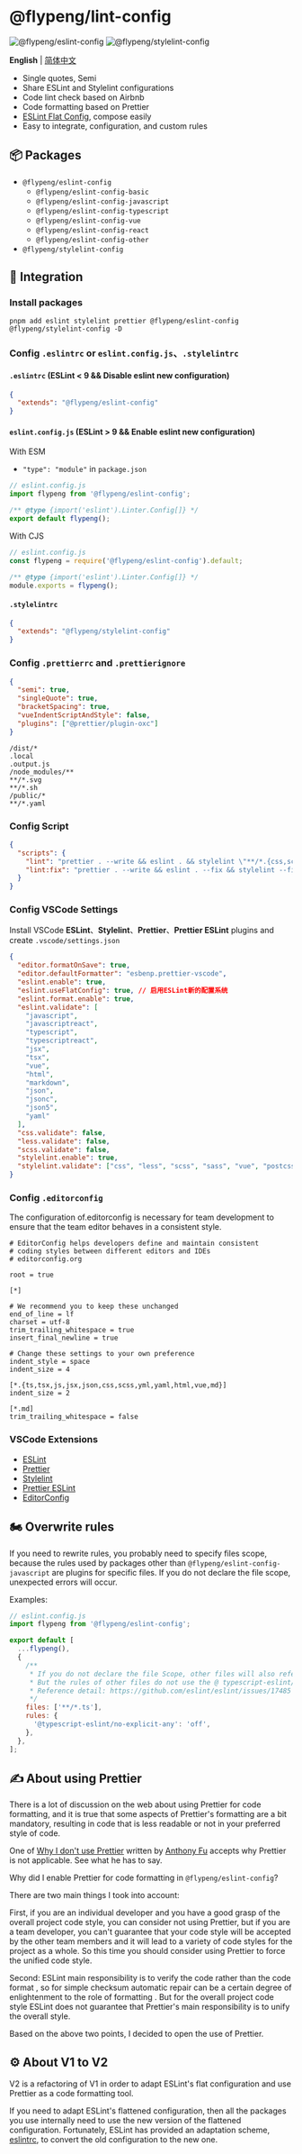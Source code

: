# @flypeng/lint-config

![@flypeng/eslint-config](https://img.shields.io/npm/v/%40flypeng%2Feslint-config?style=plastic&logo=npm&label=%40flypeng%2Feslint-config&link=https%3A%2F%2Fwww.npmjs.com%2Fpackage%2F%40flypeng%2Feslint-config) ![@flypeng/stylelint-config](https://img.shields.io/npm/v/%40flypeng%2Fstylelint-config?style=plastic&logo=npm&label=%40flypeng%2Fstylelint-config&link=https%3A%2F%2Fwww.npmjs.com%2Fpackage%2F%40flypeng%2Fstylelint-config)

**English** | [简体中文](https://github.com/flingyp/lint-config/blob/main/README.zh-CN.md)

- Single quotes, Semi
- Share ESLint and Stylelint configurations
- Code lint check based on Airbnb
- Code formatting based on Prettier
- [ESLint Flat Config](https://eslint.org/docs/latest/use/configure/configuration-files-new), compose easily
- Easy to integrate, configuration, and custom rules

## 📦 Packages

- `@flypeng/eslint-config`
  - `@flypeng/eslint-config-basic`
  - `@flypeng/eslint-config-javascript`
  - `@flypeng/eslint-config-typescript`
  - `@flypeng/eslint-config-vue`
  - `@flypeng/eslint-config-react`
  - `@flypeng/eslint-config-other`
- `@flypeng/stylelint-config`

## 🏃 Integration

### Install packages

`pnpm add eslint stylelint prettier @flypeng/eslint-config @flypeng/stylelint-config -D`

### Config `.eslintrc` or `eslint.config.js`、`.stylelintrc`

#### `.eslintrc` (ESLint < 9 && Disable eslint new configuration)

```json
{
  "extends": "@flypeng/eslint-config"
}
```

#### `eslint.config.js` (ESLint > 9 && Enable eslint new configuration)

With ESM

- `"type": "module"` in `package.json`

```js
// eslint.config.js
import flypeng from '@flypeng/eslint-config';

/** @type {import('eslint').Linter.Config[]} */
export default flypeng();
```

With CJS

```js
// eslint.config.js
const flypeng = require('@flypeng/eslint-config').default;

/** @type {import('eslint').Linter.Config[]} */
module.exports = flypeng();
```

#### `.stylelintrc`

```json
{
  "extends": "@flypeng/stylelint-config"
}
```

### Config `.prettierrc` and `.prettierignore`

```json
{
  "semi": true,
  "singleQuote": true,
  "bracketSpacing": true,
  "vueIndentScriptAndStyle": false,
  "plugins": ["@prettier/plugin-oxc"]
}
```

```
/dist/*
.local
.output.js
/node_modules/**
**/*.svg
**/*.sh
/public/*
**/*.yaml
```

### Config Script

```json
{
  "scripts": {
    "lint": "prettier . --write && eslint . && stylelint \"**/*.{css,scss,vue}\"",
    "lint:fix": "prettier . --write && eslint . --fix && stylelint --fix \"**/*.{css,scss,sass,vue}\""
  }
}
```

### Config VSCode Settings

Install VSCode **ESLint**、**Stylelint**、**Prettier**、**Prettier ESLint** plugins and create `.vscode/settings.json`

```json
{
  "editor.formatOnSave": true,
  "editor.defaultFormatter": "esbenp.prettier-vscode",
  "eslint.enable": true,
  "eslint.useFlatConfig": true, // 启用ESLint新的配置系统
  "eslint.format.enable": true,
  "eslint.validate": [
    "javascript",
    "javascriptreact",
    "typescript",
    "typescriptreact",
    "jsx",
    "tsx",
    "vue",
    "html",
    "markdown",
    "json",
    "jsonc",
    "json5",
    "yaml"
  ],
  "css.validate": false,
  "less.validate": false,
  "scss.validate": false,
  "stylelint.enable": true,
  "stylelint.validate": ["css", "less", "scss", "sass", "vue", "postcss"]
}
```

### Config `.editorconfig`

The configuration of.editorconfig is necessary for team development to ensure that the team editor behaves in a consistent style.

```
# EditorConfig helps developers define and maintain consistent
# coding styles between different editors and IDEs
# editorconfig.org

root = true

[*]

# We recommend you to keep these unchanged
end_of_line = lf
charset = utf-8
trim_trailing_whitespace = true
insert_final_newline = true

# Change these settings to your own preference
indent_style = space
indent_size = 4

[*.{ts,tsx,js,jsx,json,css,scss,yml,yaml,html,vue,md}]
indent_size = 2

[*.md]
trim_trailing_whitespace = false
```

### VSCode Extensions

- [ESLint](https://marketplace.visualstudio.com/items?itemName=dbaeumer.vscode-eslint)
- [Prettier](https://marketplace.visualstudio.com/items?itemName=esbenp.prettier-vscode)
- [Stylelint](https://marketplace.visualstudio.com/items?itemName=stylelint.vscode-stylelint)
- [Prettier ESLint](https://marketplace.visualstudio.com/items?itemName=rvest.vs-code-prettier-eslint)
- [EditorConfig](https://marketplace.visualstudio.com/items?itemName=EditorConfig.EditorConfig)

## 🏍️ Overwrite rules

If you need to rewrite rules, you probably need to specify files scope, because the rules used by packages other than `@flypeng/eslint-config-javascript` are plugins for specific files. If you do not declare the file scope, unexpected errors will occur.

Examples:

```js
// eslint.config.js
import flypeng from '@flypeng/eslint-config';

export default [
  ...flypeng(),
  {
    /**
     * If you do not declare the file Scope, other files will also refer to this rule.
     * But the rules of other files do not use the @ typescript-eslint/eslint-plugin plugin, so an error will be reported during Lint.
     * Reference detail: https://github.com/eslint/eslint/issues/17485
     */
    files: ['**/*.ts'],
    rules: {
      '@typescript-eslint/no-explicit-any': 'off',
    },
  },
];
```

## ✍️ About using Prettier

There is a lot of discussion on the web about using Prettier for code formatting, and it is true that some aspects of Prettier's formatting are a bit mandatory, resulting in code that is less readable or not in your preferred style of code.

One of [Why I don't use Prettier](https://antfu.me/posts/why-not-prettier-zh) written by [Anthony Fu](https://github.com/antfu) accepts why Prettier is not applicable. See what he has to say.

Why did I enable Prettier for code formatting in `@flypeng/eslint-config`?

There are two main things I took into account:

First, if you are an individual developer and you have a good grasp of the overall project code style, you can consider not using Prettier, but if you are a team developer, you can't guarantee that your code style will be accepted by the other team members and it will lead to a variety of code styles for the project as a whole. So this time you should consider using Prettier to force the unified code style.

Second: ESLint main responsibility is to verify the code rather than the code format , so for simple checksum automatic repair can be a certain degree of enlightenment to the role of formatting . But for the overall project code style ESLint does not guarantee that Prettier's main responsibility is to unify the overall style.

Based on the above two points, I decided to open the use of Prettier.

## ⚙️ About V1 to V2

V2 is a refactoring of V1 in order to adapt ESLint's flat configuration and use Prettier as a code formatting tool.

If you need to adapt ESLint's flattened configuration, then all the packages you use internally need to use the new version of the flattened configuration. Fortunately, ESLint has provided an adaptation scheme, [eslintrc](https://github.com/eslint/eslintrc), to convert the old configuration to the new one.
